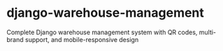 # django-warehouse-management
Complete Django warehouse management system with QR codes, multi-brand support, and mobile-responsive design
